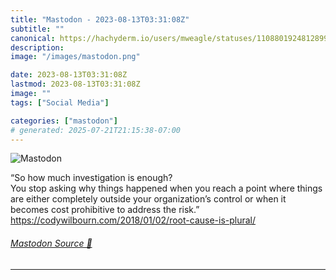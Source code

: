 ```yaml
---
title: "Mastodon - 2023-08-13T03:31:08Z"
subtitle: ""
canonical: https://hachyderm.io/users/mweagle/statuses/110880192481289900
description:
image: "/images/mastodon.png"

date: 2023-08-13T03:31:08Z
lastmod: 2023-08-13T03:31:08Z
image: ""
tags: ["Social Media"]

categories: ["mastodon"]
# generated: 2025-07-21T21:15:38-07:00
---
```

![Mastodon](/images/mastodon.png)

<p>“So how much investigation is enough?<br />You stop asking why things happened when you reach a point where things are either completely outside your organization’s control or when it becomes cost prohibitive to address the risk.”<br /><a href="https://codywilbourn.com/2018/01/02/root-cause-is-plural/" target="_blank" rel="nofollow noopener noreferrer" translate="no"><span class="invisible">https://</span><span class="ellipsis">codywilbourn.com/2018/01/02/ro</span><span class="invisible">ot-cause-is-plural/</span></a></p>


###### [Mastodon Source 🐘](https://hachyderm.io/@mweagle/110880192481289900)

___
